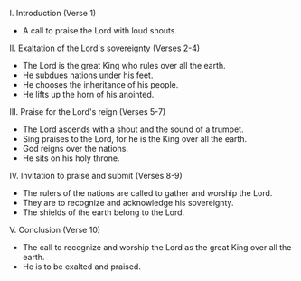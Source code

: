 I. Introduction (Verse 1)
- A call to praise the Lord with loud shouts.

II. Exaltation of the Lord's sovereignty (Verses 2-4)
- The Lord is the great King who rules over all the earth.
- He subdues nations under his feet.
- He chooses the inheritance of his people.
- He lifts up the horn of his anointed.

III. Praise for the Lord's reign (Verses 5-7)
- The Lord ascends with a shout and the sound of a trumpet.
- Sing praises to the Lord, for he is the King over all the earth.
- God reigns over the nations.
- He sits on his holy throne.

IV. Invitation to praise and submit (Verses 8-9)
- The rulers of the nations are called to gather and worship the Lord.
- They are to recognize and acknowledge his sovereignty.
- The shields of the earth belong to the Lord.

V. Conclusion (Verse 10)
- The call to recognize and worship the Lord as the great King over all the earth.
- He is to be exalted and praised.